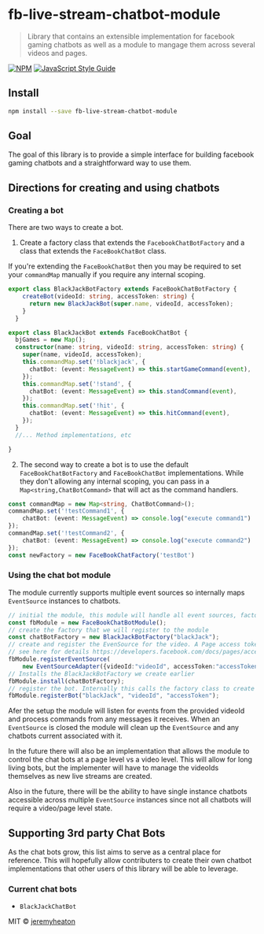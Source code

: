 # fb-live-stream-chatbot-module

> Library that contains an extensible implementation for facebook gaming chatbots as well as a module to mangage them across several videos and pages.

[![NPM](https://img.shields.io/npm/v/fb-live-stream-chatbot-module.svg)](https://www.npmjs.com/package/fb-live-stream-chatbot-module) [![JavaScript Style Guide](https://img.shields.io/badge/code_style-standard-brightgreen.svg)](https://standardjs.com)

## Install

```bash
npm install --save fb-live-stream-chatbot-module
```
## Goal

The goal of this library is to provide a simple interface for building facebook gaming chatbots and a straightforward way to use them.

## Directions for creating and using chatbots

### Creating a bot

There are two ways to create a bot. 

1. Create a factory class that extends the `FacebookChatBotFactory` and a class that extends the `FaceBookChatBot` class. 

If you're extending the `FaceBookChatBot` then you may be required to set your `commandMap` manually if you require any internal scoping.

```typescript
export class BlackJackBotFactory extends FaceBookChatBotFactory {
    createBot(videoId: string, accessToken: string) {
      return new BlackJackBot(super.name, videoId, accessToken);
    }
  }

export class BlackJackBot extends FaceBookChatBot {
  bjGames = new Map();
  constructor(name: string, videoId: string, accessToken: string) {
    super(name, videoId, accessToken);
    this.commandMap.set('!blackjack', {
      chatBot: (event: MessageEvent) => this.startGameCommand(event),
    });
    this.commandMap.set('!stand', {
      chatBot: (event: MessageEvent) => this.standCommand(event),
    });
    this.commandMap.set('!hit', {
      chatBot: (event: MessageEvent) => this.hitCommand(event),
    });
  }
  //... Method implementations, etc

}
```

2. The second way to create a bot is to use the default `FaceBookChatBotFactory` and `FaceBookChatBot` implementations. While they don't allowing any internal scoping, you can pass in a `Map<string,ChatBotCommand>` that will act as the command handlers. 

```typescript
const commandMap = new Map<string, ChatBotCommand>();
commandMap.set('!testCommand1', {
    chatBot: (event: MessageEvent) => console.log("execute command1")
});
commandMap.set('!testCommand2', {
    chatBot: (event: MessageEvent) => console.log("execute command2")
});
const newFactory = new FaceBookChatFactory('testBot')
```

### Using the chat bot module

The module currently supports multiple event sources so internally maps `EventSource` instances to chatbots.

```typescript
// initial the module, this module will handle all event sources, factories, and bots
const fbModule = new FaceBookChatBotModule();
// create the factory that we will register to the module
const chatBotFactory = new BlackJackBotFactory("blackJack");
// create and register the EvenSource for the video. A Page access token is required
// see here for details https://developers.facebook.com/docs/pages/access-tokens/
fbModule.registerEventSource(
    new EventSourceAdapter({videoId:"videoId", accessToken:"accessToken"}));
// Installs the BlackJackBotFactory we create earlier
fbModule.install(chatBotFactory);
// register the bot. Internally this calls the factory class to create the bot and link it with the event source
fbModule.registerBot("blackJack", "videoId", "accessToken");
```

Afer the setup the module will listen for events from the provided videoId and process commands from any messages it receives. When an `EventSource` is closed the module will clean up the `EventSource` and any chatbots current associated with it. 

In the future there will also be an implementation that allows the module to control the chat bots at a page level vs a video level. This will allow for long living bots, but the implementer will have to manage the videoIds themselves as new live streams are created. 

Also in the future, there will be the ability to have single instance chatbots accessible across multiple `EventSource` instances since not all chatbots will require a video/page level state.

## Supporting 3rd party Chat Bots

As the chat bots grow, this list aims to serve as a central place for reference. This will hopefully allow contributers to create their own chatbot implementations that other users of this library will be able to leverage. 

### Current chat bots
- `BlackJackChatBot`

MIT © [jeremyheaton](https://github.com/jeremyheaton)